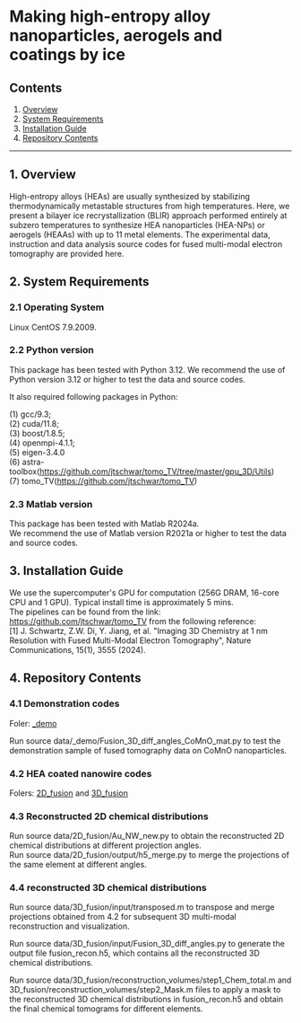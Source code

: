# Making high-entropy alloy nanoparticles, aerogels and coatings by ice

## Contents
1. [Overview](#overview)
2. [System Requirements](#system-requirements)
3. [Installation Guide](#installation-guide)
4. [Repository Contents](#repository-contents)


---

## 1. Overview
High-entropy alloys (HEAs) are usually synthesized by stabilizing thermodynamically metastable structures from high temperatures. Here, we present a bilayer ice recrystallization (BLIR) approach performed entirely at subzero temperatures to synthesize HEA nanoparticles (HEA-NPs) or aerogels (HEAAs) with up to 11 metal elements. The experimental data, instruction and data analysis source codes for fused multi-modal electron tomography are provided here.

## 2. System Requirements

### 2.1 Operating System

Linux CentOS 7.9.2009.

### 2.2 Python version

This package has been tested with Python 3.12. 
We recommend the use of Python version 3.12 or higher to test the data and source codes.

It also required following packages in Python:

(1) gcc/9.3;     
(2) cuda/11.8;     
(3) boost/1.8.5;     
(4) openmpi-4.1.1;    
(5) eigen-3.4.0  
(6) astra-toolbox(https://github.com/jtschwar/tomo_TV/tree/master/gpu_3D/Utils)  
(7) tomo_TV(https://github.com/jtschwar/tomo_TV)

### 2.3 Matlab version

This package has been tested with Matlab R2024a.  
We recommend the use of Matlab version R2021a or higher to test the data and source codes.

## 3. Installation Guide

We use the supercomputer's GPU for computation (256G DRAM, 16-core CPU and 1 GPU). Typical install time is approximately 5 mins.  
The pipelines can be found from the link: https://github.com/jtschwar/tomo_TV from the following reference:  
[1] J. Schwartz, Z.W. Di, Y. Jiang, et al. "Imaging 3D Chemistry at 1 nm Resolution with Fused Multi-Modal Electron Tomography", Nature Communications, 15(1), 3555 (2024).

## 4. Repository Contents

### 4.1 Demonstration codes  
Foler: [_demo](./_demo)

Run source data/_demo/Fusion_3D_diff_angles_CoMnO_mat.py to test the demonstration sample of fused tomography data on CoMnO nanoparticles.

### 4.2 HEA coated nanowire codes
Folers: [2D_fusion](./2D_fusion) and [3D_fusion](./3D_fusion)

### 4.3 Reconstructed 2D chemical distributions  
Run source data/2D_fusion/Au_NW_new.py to obtain the reconstructed 2D chemical distributions at different projection angles.  
Run source data/2D_fusion/output/h5_merge.py to merge the projections of the same element at different angles.

### 4.4 reconstructed 3D chemical distributions  
Run source data/3D_fusion/input/transposed.m to transpose and merge projections obtained from 4.2 for subsequent 3D multi-modal reconstruction and visualization.  

Run source data/3D_fusion/input/Fusion_3D_diff_angles.py to generate the output file fusion_recon.h5, which contains all the reconstructed 3D chemical distributions.  

Run source data/3D_fusion/reconstruction_volumes/step1_Chem_total.m and 3D_fusion/reconstruction_volumes/step2_Mask.m files to apply a mask to the reconstructed 3D chemical distributions in fusion_recon.h5 and obtain the final chemical tomograms for different elements.


